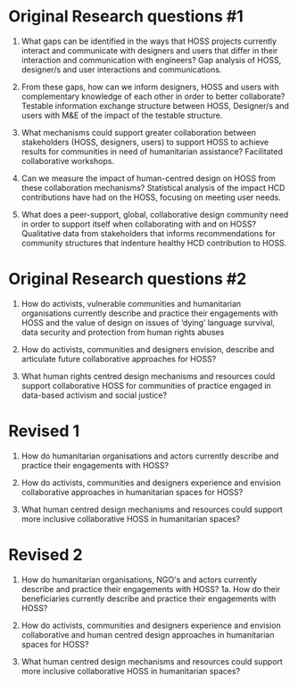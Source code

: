 # Original Research questions #1
1. What gaps can be identified in the ways that HOSS projects currently interact and communicate with designers and users that differ in their interaction and communication with engineers?  Gap analysis of HOSS, designer/s and user interactions and communications.

2. From these gaps, how can we inform designers, HOSS and users with complementary knowledge of each other in order to better collaborate? Testable information exchange structure between HOSS, Designer/s and users with M&E of the impact of the testable structure.

3. What mechanisms could support greater collaboration between stakeholders (HOSS, designers, users) to support HOSS to achieve results for communities in need of humanitarian assistance? Facilitated collaborative workshops.

4. Can we measure the impact of human-centred design on HOSS from these collaboration mechanisms? Statistical analysis of the impact HCD contributions have had on the HOSS, focusing on meeting user needs.

5. What does a peer-support, global, collaborative design community need in order to support itself when collaborating with and on HOSS? Qualitative data from stakeholders that informs recommendations for community structures that indenture healthy HCD contribution to HOSS.

# Original Research questions #2

1. How do activists, vulnerable communities and humanitarian organisations currently describe and practice their engagements with HOSS and the value of design on issues of ‘dying’ language survival, data security and protection from human rights abuses

2. How do activists, communities and designers envision, describe and articulate future collaborative approaches for HOSS?

3. What human rights centred design mechanisms and resources could support collaborative HOSS for communities of practice engaged in data-based activism and social justice?

# Revised 1

1. How do humanitarian organisations and actors currently describe and practice their engagements with HOSS?
 
2. How do activists, communities and designers experience and envision collaborative approaches in humanitarian spaces for HOSS?

3. What human centred design mechanisms and resources could support more inclusive collaborative HOSS in humanitarian spaces?


# Revised 2

1. How do humanitarian organisations, NGO's and actors currently describe and practice their engagements with HOSS? 
   1a. How do their beneficiaries currently describe and practice their engagements with HOSS?

2. How do activists, communities and designers experience and envision collaborative and human centred design approaches in humanitarian spaces for HOSS?

3. What human centred design mechanisms and resources could support more inclusive collaborative HOSS in humanitarian spaces?
